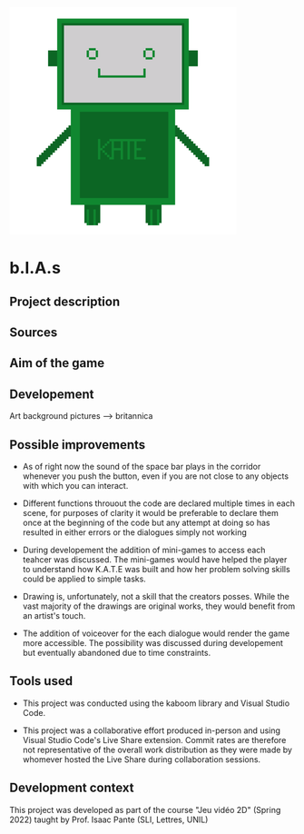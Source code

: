 ![](assets/KATE2.png)

# b.I.A.s

## Project description

## Sources

## Aim of the game

## Developement
Art background pictures --> britannica

## Possible improvements
- As of right now the sound of the space bar plays in the corridor whenever you push the button, even if you are not close to any objects with which you can interact.

- Different functions throuout the code are declared multiple times in each scene, for purposes of clarity it would be preferable to declare them once at the beginning of the code but any attempt at doing so has resulted in either errors or the dialogues simply not working

- During developement the addition of mini-games to access each teahcer was discussed. The mini-games would have helped the player to understand how K.A.T.E was built and how her problem solving skills could be applied to simple tasks.

- Drawing is, unfortunately, not a skill that the creators posses. While the vast majority of the drawings are original works, they would benefit from an artist's touch.

- The addition of voiceover for the each dialogue would render the game more accessible. The possibility was discussed during developement but eventually abandoned due to time constraints.

## **Tools used**
- This project was conducted using the kaboom library and Visual Studio Code.

- This project was a collaborative effort produced in-person and using Visual Studio Code's Live Share extension. Commit rates are therefore not representative of the overall work distribution as they were made by whomever hosted the Live Share during collaboration sessions. 

## Development context
This project was developed as part of the course "Jeu vidéo 2D" (Spring 2022) taught by Prof. Isaac Pante (SLI, Lettres, UNIL)